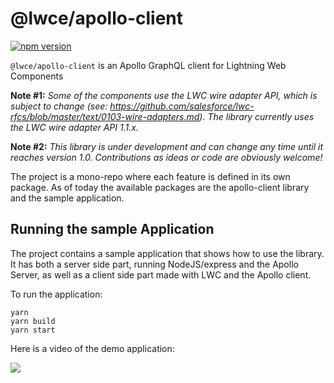 # @lwce/apollo-client

[![npm version](https://img.shields.io/npm/v/@lwce/apollo-client?style=flat)](https://www.npmjs.com/package/@lwce/apollo-client)


`@lwce/apollo-client` is an Apollo GraphQL client for Lightning Web Components

**Note #1:** *Some of the components use the LWC wire adapter API, which is subject to change (see: https://github.com/salesforce/lwc-rfcs/blob/master/text/0103-wire-adapters.md). The library currently uses the LWC wire adapter API 1.1.x.*

**Note #2:** *This library is under development and can change any time until it reaches version 1.0. Contributions as ideas or code are obviously welcome!*

The project is a mono-repo where each feature is defined in its own package. As of today the available packages are the apollo-client library and the sample application.  


## Running the sample Application

The project contains a sample application that shows how to use the library. It has both a server side part, running NodeJS/express and the Apollo Server, as well as a client side part made with LWC and the Apollo client.

To run the application:  

```
yarn
yarn build
yarn start
```  
  
Here is a video of the demo application:  

[![](http://img.youtube.com/vi/1TQdtL0cdwE/0.jpg)](http://www.youtube.com/watch?v=1TQdtL0cdwE "LWC Apollo Client")
